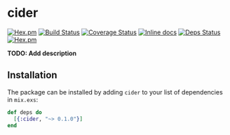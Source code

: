 # cider

[![Hex.pm](https://img.shields.io/hexpm/v/cider.svg "Hex")](https://hex.pm/packages/cider)
[![Build Status](https://travis-ci.org/ianluites/cider.svg?branch=master)](https://travis-ci.org/ianluites/cider)
[![Coverage Status](https://coveralls.io/repos/github/ianluites/cider/badge.svg?branch=master)](https://coveralls.io/github/ianluites/cider?branch=master)
[![Inline docs](http://inch-ci.org/github/ianluites/cider.svg?branch=master)](http://inch-ci.org/github/ianluites/cider)
[![Deps Status](https://beta.hexfaktor.org/badge/all/github/ianluites/cider.svg)](https://beta.hexfaktor.org/github/ianluites/cider)
[![Hex.pm](https://img.shields.io/hexpm/l/cider.svg "License")](LICENSE)

**TODO: Add description**

## Installation

The package can be installed
by adding `cider` to your list of dependencies in `mix.exs`:

```elixir
def deps do
  [{:cider, "~> 0.1.0"}]
end
```

